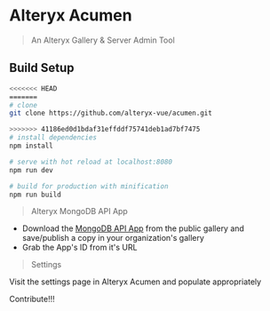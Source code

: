 # Alteryx Acumen

> An Alteryx Gallery & Server Admin Tool

## Build Setup

``` bash
<<<<<<< HEAD
=======
# clone
git clone https://github.com/alteryx-vue/acumen.git

>>>>>>> 41186ed0d1bdaf31effddf75741deb1ad7bf7475
# install dependencies
npm install

# serve with hot reload at localhost:8080
npm run dev

# build for production with minification
npm run build
```

> Alteryx MongoDB API App

- Download the [MongoDB API App](https://gallery.alteryx.com/#!app/Alteryx-MongoDB-API-App/5b1563a9826fd306ecb2a8ac) from the public gallery and save/publish a copy in your organization's gallery
- Grab the App's ID from it's URL

> Settings

Visit the settings page in Alteryx Acumen and populate appropriately

Contribute!!!
